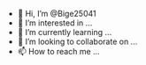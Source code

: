 - 👋 Hi, I’m @Bige25041
- 👀 I’m interested in ...
- 🌱 I’m currently learning ...
- 💞️ I’m looking to collaborate on ...
- 📫 How to reach me ...

<!---
Bige25041/Bige25041 is a ✨ special ✨ repository because its `README.md` (this file) appears on your GitHub profile.
You can click the Preview link to take a look at your changes.
gausee454@gmail.com-_+masterenterprise1001@gmail.com
